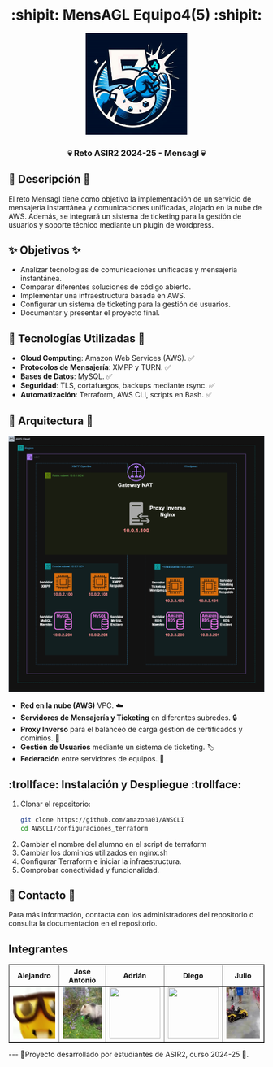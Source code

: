 <div align="center">

# :shipit: MensAGL Equipo4(5) :shipit: 

<a href="https://github.com/amazona01/AWSCLI">
    <img src="recursos/logo.png" alt="Logo" width="200" height="200">
</a>
  <h3 align="center">💀 Reto ASIR2 2024-25 - Mensagl 💀</h3>
</div>

## :memo: Descripción :memo:
El reto Mensagl tiene como objetivo la implementación de un servicio de mensajería instantánea y comunicaciones unificadas, alojado en la nube de AWS. Además, se integrará un sistema de ticketing para la gestión de usuarios y soporte técnico mediante un plugin de wordpress.

## :sparkles: Objetivos :sparkles:
- Analizar tecnologías de comunicaciones unificadas y mensajería instantánea. 
- Comparar diferentes soluciones de código abierto.
- Implementar una infraestructura basada en AWS.
- Configurar un sistema de ticketing para la gestión de usuarios.
- Documentar y presentar el proyecto final.

## :rocket: Tecnologías Utilizadas :rocket:
- **Cloud Computing**: Amazon Web Services (AWS). ✅
- **Protocolos de Mensajería**: XMPP y TURN. ✅
- **Bases de Datos**: MySQL. ✅
- **Seguridad**: TLS, cortafuegos, backups mediante rsync. ✅
- **Automatización**: Terraform, AWS CLI, scripts en Bash. ✅

## 🚧 Arquitectura 🚧
![Screenshot](recursos/red.png) 
- **Red en la nube (AWS)** VPC. ☁️
- **Servidores de Mensajería y Ticketing** en diferentes subredes. 🔒️
- **Proxy Inverso** para el balanceo de carga gestion de certificados y dominios. 🔐
- **Gestión de Usuarios** mediante un sistema de ticketing. 🏷️
- **Federación** entre servidores de equipos. 📱

## :trollface: Instalación y Despliegue :trollface:
1. Clonar el repositorio:  
   ```bash
   git clone https://github.com/amazona01/AWSCLI
   cd AWSCLI/configuraciones_terraform
   ```
2. Cambiar el nombre del alumno en el script de terraform
3. Cambiar los dominios utilizados en nginx.sh
4. Configurar Terraform e iniciar la infraestructura.
5. Comprobar conectividad y funcionalidad.

## 📮 Contacto 📮
Para más información, contacta con los administradores del repositorio o consulta la documentación en el repositorio.

## Integrantes
<table border="1">
    <tr>
        <th>Alejandro</th>
        <th>Jose Antonio</th>
        <th>Adrián</th>
        <th>Diego</th>
        <th>Julio</th>
    </tr>
    <tr>
        <td><img src="https://github.com/amazona01/AWSCLI/blob/main/recursos/alejandro.webp" width="100" height="100" /></td>
        <td><img src="https://github.com/amazona01/AWSCLI/blob/main/recursos/jose.webp" width="100" height="100" /></td>
        <td><img src="https://github.com/amazona01/AWSCLI/blob/main/recursos/adrian.webp" width="100" height="100" /></td>
        <td><img src="https://github.com/amazona01/AWSCLI/blob/main/recursos/diego.webp" width="100" height="100" /></td>
        <td><img src="https://github.com/amazona01/AWSCLI/blob/main/recursos/julio.webp" width="100" height="100" /></td>
    </tr>
</table>
---
👷Proyecto desarrollado por estudiantes de ASIR2, curso 2024-25 👷. 

